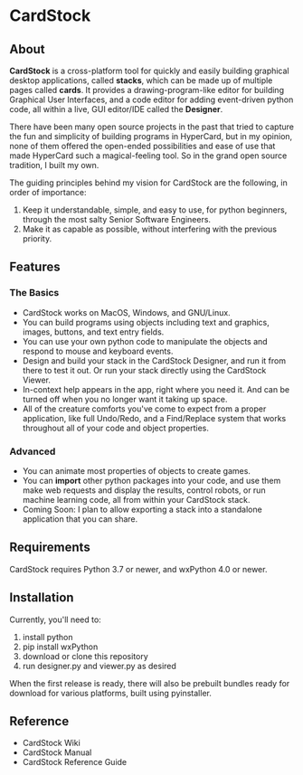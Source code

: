 # CardStock

## About

**CardStock** is a cross-platform tool for quickly and easily building graphical desktop applications, called **stacks**, which can be made up of multiple pages called **cards**.  It provides a drawing-program-like editor for building Graphical User Interfaces, and a code editor for adding event-driven python code, all within a live, GUI editor/IDE called the **Designer**.

There have been many open source projects in the past that tried to capture the fun and simplicity of building programs in HyperCard, but in my opinion, none of them offered the open-ended possibilities and ease of use that made HyperCard such a magical-feeling tool.  So in the grand open source tradition, I built my own.

The guiding principles behind my vision for CardStock are the following, in order of importance:
1. Keep it understandable, simple, and easy to use, for python beginners, through the most salty Senior Software Engineers.
1. Make it as capable as possible, without interfering with the previous priority.

## Features
### The Basics
* CardStock works on MacOS, Windows, and GNU/Linux.
* You can build programs using objects including text and graphics, images, buttons, and text entry fields.
* You can use your own python code to manipulate the objects and respond to mouse and keyboard events.
* Design and build your stack in the CardStock Designer, and run it from there to test it out.  Or run your stack directly using the CardStock Viewer.
* In-context help appears in the app, right where you need it.  And can be turned off when you no longer want it taking up space.
* All of the creature comforts you've come to expect from a proper application, like full Undo/Redo, and a Find/Replace system that works throughout all of your code and object properties.
### Advanced
* You can animate most properties of objects to create games.
* You can **import** other python packages into your code, and use them make web requests and display the results, control robots, or run machine learning code, all from within your CardStock stack.
* Coming Soon: I plan to allow exporting a stack into a standalone application that you can share.

## Requirements
CardStock requires Python 3.7 or newer, and wxPython 4.0 or newer.

## Installation
Currently, you'll need to:
1. install python
1. pip install wxPython
1. download or clone this repository
1. run designer.py and viewer.py as desired

When the first release is ready, there will also be prebuilt bundles ready for download for various platforms, built using pyinstaller.

## Reference
* CardStock Wiki
* CardStock Manual
* CardStock Reference Guide
